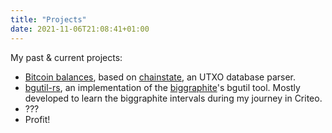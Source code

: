 ```yaml
---
title: "Projects"
date: 2021-11-06T21:08:41+01:00
---
```


My past & current projects:

* [Bitcoin balances](https://balances.crypto-nerdz.org), based on [chainstate](https://github.com/mycroft/chainstate), an UTXO database parser.
* [bgutil-rs](https://github.com/mycroft/bgutil-rs), an implementation of the [biggraphite](https://github.com/criteo/biggraphite)'s bgutil tool. Mostly developed to learn the biggraphite intervals during my journey in Criteo.
* ???
* Profit!
